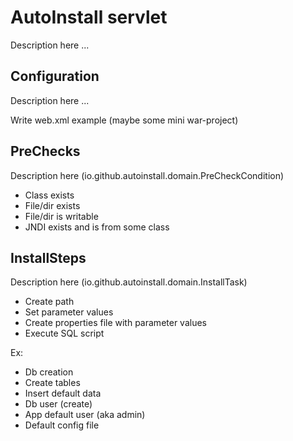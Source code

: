 # AutoInstall servlet

Description here ...

## Configuration

Description here ...

Write web.xml example (maybe some mini war-project)

## PreChecks

Description here (io.github.autoinstall.domain.PreCheckCondition)

* Class exists
* File/dir exists
* File/dir is writable
* JNDI exists and is from some class

## InstallSteps

Description here (io.github.autoinstall.domain.InstallTask)

* Create path
* Set parameter values
* Create properties file with parameter values
* Execute SQL script

Ex:

* Db creation
* Create tables
* Insert default data
* Db user (create)
* App default user (aka admin)
* Default config file

